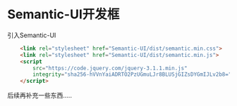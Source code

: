 # Semantic-UI开发框

引入Semantic-UI

```html
	<link rel="stylesheet" href="Semantic-UI/dist/semantic.min.css">
	<link rel="stylesheet" href="Semantic-UI/dist/semantic.min.js">
	<script
		src="https://code.jquery.com/jquery-3.1.1.min.js"
		integrity="sha256-hVVnYaiADRTO2PzUGmuLJr8BLUSjGIZsDYGmIJLv2b8=" crossorigin="anonymous">
	</script>

```
后续再补充一些东西.....
